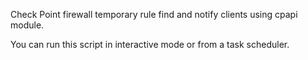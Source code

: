 Check Point firewall temporary rule find and notify clients using cpapi module. 

You can run this script in interactive mode or from a task scheduler. 

